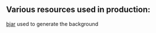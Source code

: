 ## Various resources used in production:

[bjar](https://bgjar.com/) used to generate the background
